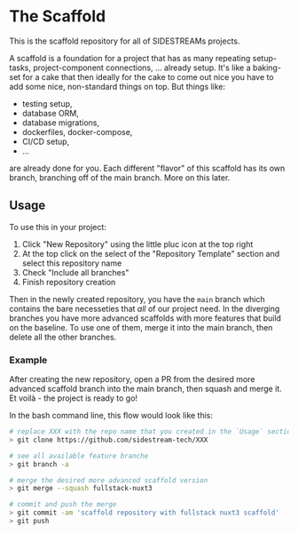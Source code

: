 # The Scaffold

This is the scaffold repository for all of SIDESTREAMs projects.

A scaffold is a foundation for a project that has as many repeating setup-tasks, project-component connections, ... already setup. It's like a baking-set for a cake that then ideally for the cake to come out 
nice you have to add some nice, non-standard things on top. But things like:
- testing setup,
- database ORM,
- database migrations,
- dockerfiles, docker-compose,
- CI/CD setup,
- ...

are already done for you. Each different "flavor" of this scaffold has its own branch, branching off of the main branch. More on this later.

## Usage

To use this in your project:
1. Click "New Repository" using the little pluc icon at the top right
2. At the top click on the select of the "Repository Template" section and select this repository name
3. Check "Include all branches"
4. Finish repository creation

Then in the newly created repository, you have the `main` branch which contains the bare necesseties that _all_ of our project need. In the diverging branches you have more advanced scaffolds with more 
features that build on the baseline. To use one of them, merge it into the main branch, then delete all the other branches.

### Example

After creating the new repository, open a PR from the desired more advanced scaffold branch into the main branch, then squash and merge it. Et voilà - the project is ready to go!

In the bash command line, this flow would look like this:
```sh
# replace XXX with the repo name that you created in the `Usage` section
> git clone https://github.com/sidestream-tech/XXX

# see all available feature branche
> git branch -a

# merge the desired more advanced scaffold version
> git merge --squash fullstack-nuxt3

# commit and push the merge
> git commit -am 'scaffold repository with fullstack nuxt3 scaffold'
> git push
```
